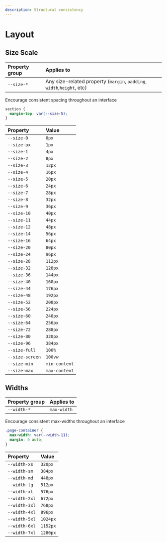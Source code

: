 ```yaml
---
description: Structural consistency
---
```


# Layout

## Size Scale

| Property group | Applies to |
| :-- | :-- |
| `--size-*` | Any size-related property \(`margin`, `padding`, `width`,`height`, etc\) |

Encourage consistent spacing throughout an interface

```css
section {
  margin-top: var(--size-5);
}
```

| Property        | Value         |
| :-------------- | :------------ |
| `--size-0`      | `0px`         |
| `--size-px`     | `1px`         |
| `--size-1`      | `4px`         |
| `--size-2`      | `8px`         |
| `--size-3`      | `12px`        |
| `--size-4`      | `16px`        |
| `--size-5`      | `20px`        |
| `--size-6`      | `24px`        |
| `--size-7`      | `28px`        |
| `--size-8`      | `32px`        |
| `--size-9`      | `36px`        |
| `--size-10`     | `40px`        |
| `--size-11`     | `44px`        |
| `--size-12`     | `48px`        |
| `--size-14`     | `56px`        |
| `--size-16`     | `64px`        |
| `--size-20`     | `80px`        |
| `--size-24`     | `96px`        |
| `--size-28`     | `112px`       |
| `--size-32`     | `128px`       |
| `--size-36`     | `144px`       |
| `--size-40`     | `160px`       |
| `--size-44`     | `176px`       |
| `--size-48`     | `192px`       |
| `--size-52`     | `208px`       |
| `--size-56`     | `224px`       |
| `--size-60`     | `240px`       |
| `--size-64`     | `256px`       |
| `--size-72`     | `288px`       |
| `--size-80`     | `320px`       |
| `--size-96`     | `384px`       |
| `--size-full`   | `100%`        |
| `--size-screen` | `100vw`       |
| `--size-min`    | `min-content` |
| `--size-max`    | `max-content` |

## Widths

| Property group | Applies to  |
| :------------- | :---------- |
| `--width-*`    | `max-width` |

Encourage consistent max-widths throughout an interface

```css
.page-container {
  max-width: var(--width-11);
  margin: 0 auto;
}
```

| Property      | Value    |
| :------------ | :------- |
| `--width-xs`  | `320px`  |
| `--width-sm`  | `384px`  |
| `--width-md`  | `448px`  |
| `--width-lg`  | `512px`  |
| `--width-xl`  | `576px`  |
| `--width-2xl` | `672px`  |
| `--width-3xl` | `768px`  |
| `--width-4xl` | `896px`  |
| `--width-5xl` | `1024px` |
| `--width-6xl` | `1152px` |
| `--width-7xl` | `1280px` |
